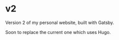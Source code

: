 # v2

Version 2 of my personal website, built with Gatsby.

Soon to replace the current one which uses Hugo.
